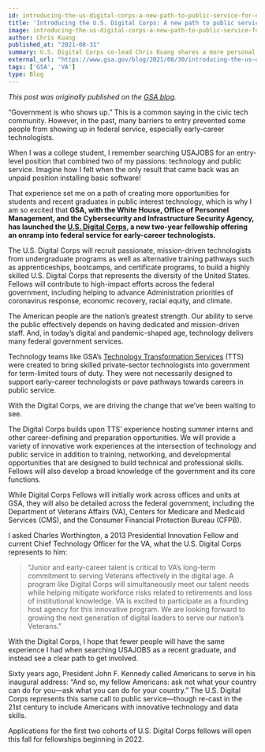 ```yaml
---
id: introducing-the-us-digital-corps-a-new-path-to-public-service-for-early-career-technologists
title: 'Introducing the U.S. Digital Corps: A new path to public service for early-career technologists'
image: introducing-the-us-digital-corps-a-new-path-to-public-service-for-early-career-technologists.png
author: Chris Kuang
published_at: "2021-08-31"
summary: U.S. Digital Corps co-lead Chris Kuang shares a more personal reflection on the program's launch and what the Digital Corps represents as a 21st century call to public service echoing President Kennedy's famous "ask not what your country can do for you" speech.
external_url: "https://www.gsa.gov/blog/2021/08/30/introducing-the-us-digital-corps-a-new-path-to-public-service-for-earlycareer-technologists"
tags: ['GSA', 'VA']
type: Blog
---
```

*This post was originally published on the [GSA blog](https://www.gsa.gov/blog/2021/08/30/introducing-the-us-digital-corps-a-new-path-to-public-service-for-earlycareer-technologists).*



“Government is who shows up.” This is a common saying in the civic tech community. However, in the past, many barriers to entry prevented some people from showing up in federal service, especially early-career technologists.

When I was a college student, I remember searching USAJOBS for an entry-level position that combined two of my passions: technology and public service. Imagine how I felt when the only result that came back was an unpaid position installing basic software!

That experience set me on a path of creating more opportunities for students and recent graduates in public interest technology, which is why I am so excited that **GSA, with the White House, Office of Personnel Management, and the Cybersecurity and Infrastructure Security Agency, has launched the [U.S. Digital Corps](http://go.usa.gov/xFhTe), a new two-year fellowship offering an onramp into federal service for early-career technologists.**

The U.S. Digital Corps will recruit passionate, mission-driven technologists from undergraduate programs as well as alternative training pathways such as apprenticeships, bootcamps, and certificate programs, to build a highly skilled U.S. Digital Corps that represents the diversity of the United States. Fellows will contribute to high-impact efforts across the federal government, including helping to advance Administration priorities of coronavirus response, economic recovery, racial equity, and climate.

The American people are the nation’s greatest strength. Our ability to serve the public effectively depends on having dedicated and mission-driven staff. And, in today’s digital and pandemic-shaped age, technology delivers many federal government services.

Technology teams like GSA’s [Technology Transformation Services](https://www.gsa.gov/about-us/organization/federal-acquisition-service/technology-transformation-services) (TTS) were created to bring skilled private-sector technologists into government for term-limited tours of duty. They were not necessarily designed to support early-career technologists or pave pathways towards careers in public service.

With the Digital Corps, we are driving the change that we’ve been waiting to see.

The Digital Corps builds upon TTS’ experience hosting summer interns and other career-defining and preparation opportunities. We will provide a variety of innovative work experiences at the intersection of technology and public service in addition to training, networking, and developmental opportunities that are designed to build technical and professional skills. Fellows will also develop a broad knowledge of the government and its core functions.

While Digital Corps Fellows will initially work across offices and units at GSA, they will also be detailed across the federal government, including the Department of Veterans Affairs (VA), Centers for Medicare and Medicaid Services (CMS), and the Consumer Financial Protection Bureau (CFPB).

I asked Charles Worthington, a 2013 Presidential Innovation Fellow and current Chief Technology Officer for the VA, what the U.S. Digital Corps represents to him:

>“Junior and early-career talent is critical to VA’s long-term commitment to serving Veterans effectively in the digital age. A program like Digital Corps will simultaneously meet our talent needs while helping mitigate workforce risks related to retirements and loss of institutional knowledge. VA is excited to participate as a founding host agency for this innovative program. We are looking forward to growing the next generation of digital leaders to serve our nation’s Veterans.”

With the Digital Corps, I hope that fewer people will have the same experience I had when searching USAJOBS as a recent graduate, and instead see a clear path to get involved.

Sixty years ago, President John F. Kennedy called Americans to serve in his inaugural address: “And so, my fellow Americans: ask not what your country can do for you—ask what you can do for your country.” The U.S. Digital Corps represents this same call to public service—though re-cast in the 21st century to include Americans with innovative technology and data skills.

Applications for the first two cohorts of U.S. Digital Corps fellows will open this fall for fellowships beginning in 2022.
